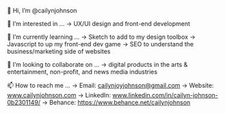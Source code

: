 👋 Hi, I’m @cailynjohnson

👀 I’m interested in ...
  -> UX/UI design and front-end development
  
🌱 I’m currently learning ...
  -> Sketch to add to my design toolbox
  -> Javascript to up my front-end dev game
  -> SEO to understand the business/marketing side of websites
  
💞️ I’m looking to collaborate on ...
  -> digital products in the arts & entertainment, non-profit, and news media industries
  
📫 How to reach me ...
  -> Email: cailynjoyjohnson@gmail.com
  -> Website: www.cailynjohnson.com
  -> LinkedIn: www.linkedin.com/in/cailyn-johnson-0b2301149/
  -> Behance: https://www.behance.net/cailynjohnson
  
  
